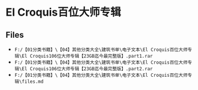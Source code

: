 # El Croquis百位大师专辑

## Files

- `F:/【01分类书籍】\【04】其他分类大全\建筑书单\电子文本\El Croquis百位大师专辑\El Croquis106位大师专辑【23GB迄今最完整版】.part1.rar`
- `F:/【01分类书籍】\【04】其他分类大全\建筑书单\电子文本\El Croquis百位大师专辑\El Croquis106位大师专辑【23GB迄今最完整版】.part2.rar`
- `F:/【01分类书籍】\【04】其他分类大全\建筑书单\电子文本\El Croquis百位大师专辑\files.md`
